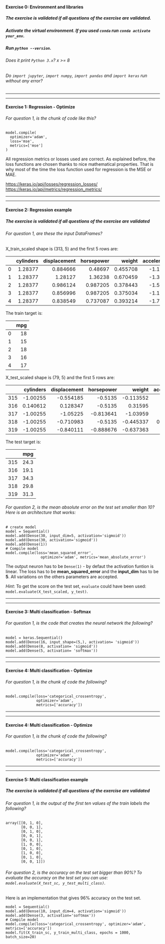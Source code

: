 #### Exercise 0: Environment and libraries

##### The exercise is validated if all questions of the exercise are validated.

##### Activate the virtual environment. If you used `conda` run `conda activate your_env`.

##### Run `python --version`.

###### Does it print `Python 3.x`? x >= 8

###### Do `import jupyter`, `import numpy`, `import pandas` and `import keras` run without any error?

---

---

#### Exercise 1: Regression - Optimize

###### For question 1, is the chunk of code like this?

```
model.compile(
  optimizer='adam',
  loss='mse',
  metrics=['mse']
)
```

All regression metrics or losses used are correct. As explained before, the loss functions are chosen thanks to nice mathematical properties. That is why most of the time the loss function used for regression is the MSE or MAE.

https://keras.io/api/losses/regression_losses/
https://keras.io/api/metrics/regression_metrics/

---

---

#### Exercise 2: Regression example

##### The exercise is validated if all questions of the exercise are validated

###### For question 1, are these the input DataFrames?

X_train_scaled shape is (313, 5) and the first 5 rows are:

|     | cylinders | displacement | horsepower |   weight | acceleration |
| --: | --------: | -----------: | ---------: | -------: | -----------: |
|   0 |   1.28377 |     0.884666 |    0.48697 | 0.455708 |     -1.19481 |
|   1 |   1.28377 |      1.28127 |    1.36238 | 0.670459 |     -1.37737 |
|   2 |   1.28377 |     0.986124 |   0.987205 | 0.378443 |     -1.55992 |
|   3 |   1.28377 |     0.856996 |   0.987205 | 0.375034 |     -1.19481 |
|   4 |   1.28377 |     0.838549 |   0.737087 | 0.393214 |     -1.74247 |

The train target is:

|     | mpg |
| --: | --: |
|   0 |  18 |
|   1 |  15 |
|   2 |  18 |
|   3 |  16 |
|   4 |  17 |

X_test_scaled shape is (79, 5) and the first 5 rows are:

|     | cylinders | displacement | horsepower |    weight | acceleration |
| --: | --------: | -----------: | ---------: | --------: | -----------: |
| 315 |  -1.00255 |    -0.554185 |    -0.5135 | -0.113552 |      1.76253 |
| 316 |  0.140612 |     0.128347 |    -0.5135 |   0.31595 |      1.25139 |
| 317 |  -1.00255 |     -1.05225 |  -0.813641 |  -1.03959 |     0.192584 |
| 318 |  -1.00255 |    -0.710983 |    -0.5135 | -0.445337 |    0.0830525 |
| 319 |  -1.00255 |    -0.840111 |  -0.888676 | -0.637363 |     0.813262 |

The test target is:

|     |  mpg |
| --: | ---: |
| 315 | 24.3 |
| 316 | 19.1 |
| 317 | 34.3 |
| 318 | 29.8 |
| 319 | 31.3 |

###### For question 2, is the mean absolute error on the test set smaller than 10? Here is an architecture that works:

```
# create model
model = Sequential()
model.add(Dense(30, input_dim=5, activation='sigmoid'))
model.add(Dense(30, activation='sigmoid'))
model.add(Dense(1))
# Compile model
model.compile(loss='mean_squared_error',
                optimizer='adam', metrics='mean_absolute_error')
```

The output neuron has to be `Dense(1)` - by defaut the activation funtion is linear. The loss has to be **mean_squared_error** and the **input_dim** has to be **5**. All variations on the others parameters are accepted.

_Hint_: To get the score on the test set, `evaluate` could have been used: `model.evaluate(X_test_scaled, y_test)`.

---

---

#### Exercise 3: Multi classification - Softmax

###### For question 1, is the code that creates the neural network the following?

```
model = keras.Sequential()
model.add(Dense(16, input_shape=(5,), activation= 'sigmoid'))
model.add(Dense(8, activation= 'sigmoid'))
model.add(Dense(5, activation= 'softmax'))
```

---

---

#### Exercise 4: Multi classification - Optimize

###### For question 1, is the chunk of code the following?

```
model.compile(loss='categorical_crossentropy',
              optimizer='adam',
              metrics=['accuracy'])
```

---

---

#### Exercise 4: Multi classification - Optimize

###### For question 1, is the chunk of code the following?

```
model.compile(loss='categorical_crossentropy',
              optimizer='adam',
              metrics=['accuracy'])
```

---

---

#### Exercise 5: Multi classification example

##### The exercise is validated if all questions of the exercise are validated

###### For question 1, is the output of the first ten values of the train labels the following?

```
array([[0, 1, 0],
       [0, 0, 1],
       [0, 1, 0],
       [0, 0, 1],
       [0, 0, 1],
       [1, 0, 0],
       [0, 1, 0],
       [1, 0, 0],
       [0, 1, 0],
       [0, 0, 1]])
```

###### For question 2, is the accuracy on the test set bigger than 90%? To evaluate the accuracy on the test set you can use: `model.evaluate(X_test_sc, y_test_multi_class)`.

Here is an implementation that gives 96% accuracy on the test set.

```
model = Sequential()
model.add(Dense(10, input_dim=4, activation='sigmoid'))
model.add(Dense(3, activation='softmax'))
# Compile model
model.compile(loss='categorical_crossentropy', optimizer='adam', metrics=['accuracy'])
model.fit(X_train_sc, y_train_multi_class, epochs = 1000, batch_size=20)
```
